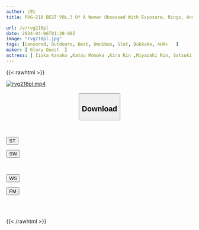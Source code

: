 ```yaml
---
author: j91
title: RVG-218 BEST VOL.3 Of A Woman Obsessed With Exposure, Rings, And Bukkake Desires

url: /v/rvg218pl
date: 2024-04-06T01:20:00Z
image: "rvg218pl.jpg"
tags: [Censored, Outdoors, Best, Omnibus, Slut, Bukkake, 4HR+	]
maker: [ Glory Quest  ]
actress: [ Iioka Kanako ,Katou Momoka ,Kira Rin ,Miyazaki Rin, Satsuki Mei ]
---
```



{{< rawhtml >}}

<div class="video" data-videoid="JomBDj0PlLUGmG">
    <a href="javascript:;">
        <img src="/v/rvg218pl/rvg218pl.jpg" width="WIDTH" height="HEIGHT" alt="rvg218pl.mp4" loading="lazy">
    </a>
</div>

<script type="text/javascript" src="https://j91.asia/asset/on-demand-st.js"></script>

<br>
  <link rel="stylesheet" href="https://j91.asia/asset/bs5.css">
  
  <center>
  <button class="btn btn-primary" type="button" data-bs-toggle="collapse" data-bs-target=".multi-collapse" aria-expanded="false" aria-controls="multiCollapseExample1 multiCollapseExample2"><h2>Download</h2></button></center>
</p>
<div class="row">
  <div class="col">
    <div class="collapse multi-collapse" id="multiCollapseExample1">
      <div class="card card-body">
	      	      <br>
<div class="buttons">  
<p><a href="https://streamtape.to/v/JomBDj0PlLUGmG" target="_blank"><button class="btn-hover color-3"><i class="fa fa-download"></i> ST</button></a></p>
<p><a href="https://asnwish.com/vxdnh8khcv48" target="_blank"><button class="btn-hover color-2"><i class="fa fa-download"></i> SW</button></a></p></div>
    </div>
  </div>
</div>
  <div class="col">
    <div class="collapse multi-collapse" id="multiCollapseExample2">
      <div class="card card-body">
	      <br>
<div class="buttons">
<p><a href="https://wolfstream.tv/jd6ay6you5h5"><button class="btn-hover color-9"><i class="fa fa-download"></i> WS</button></a></p>
<p><a href="https://filemoon.sx/d/rz0q7sir813i"><button class="btn-hover color-8"><i class="fa fa-download"></i> FM</button></a></p></div>
<br><br>
      </div>
    </div>
  </div>
</div>

{{< /rawhtml >}}